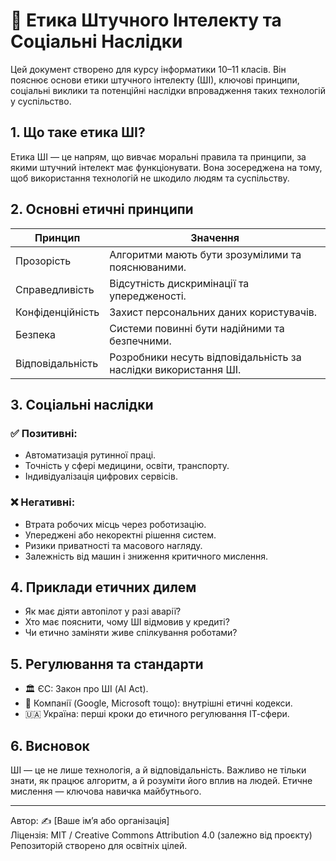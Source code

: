 # 🤖 Етика Штучного Інтелекту та Соціальні Наслідки

Цей документ створено для курсу інформатики 10–11 класів. Він пояснює основи етики штучного інтелекту (ШІ), ключові принципи, соціальні виклики та потенційні наслідки впровадження таких технологій у суспільство.

## 1. Що таке етика ШІ?

Етика ШІ — це напрям, що вивчає моральні правила та принципи, за якими штучний інтелект має функціонувати. Вона зосереджена на тому, щоб використання технологій не шкодило людям та суспільству.

## 2. Основні етичні принципи

| Принцип           | Значення |
|------------------|----------|
| Прозорість    | Алгоритми мають бути зрозумілими та пояснюваними. |
| Справедливість | Відсутність дискримінації та упередженості. |
| Конфіденційність | Захист персональних даних користувачів. |
| Безпека       | Системи повинні бути надійними та безпечними. |
| Відповідальність | Розробники несуть відповідальність за наслідки використання ШІ. |

## 3. Соціальні наслідки

### ✅ Позитивні:
- Автоматизація рутинної праці.
- Точність у сфері медицини, освіти, транспорту.
- Індивідуалізація цифрових сервісів.

### ❌ Негативні:
- Втрата робочих місць через роботизацію.
- Упереджені або некоректні рішення систем.
- Ризики приватності та масового нагляду.
- Залежність від машин і зниження критичного мислення.

## 4. Приклади етичних дилем

- Як має діяти автопілот у разі аварії?
- Хто має пояснити, чому ШІ відмовив у кредиті?
- Чи етично заміняти живе спілкування роботами?

## 5. Регулювання та стандарти

- 🏛 ЄС: Закон про ШІ (AI Act).
- 🏢 Компанії (Google, Microsoft тощо): внутрішні етичні кодекси.
- 🇺🇦 Україна: перші кроки до етичного регулювання ІТ-сфери.

## 6. Висновок

ШІ — це не лише технологія, а й відповідальність. Важливо не тільки знати, як працює алгоритм, а й розуміти його вплив на людей. Етичне мислення — ключова навичка майбутнього.

---

Автор: ✍️ [Ваше ім’я або організація]  
Ліцензія: MIT / Creative Commons Attribution 4.0 (залежно від проєкту)  
Репозиторій створено для освітніх цілей.
